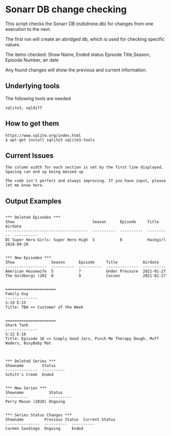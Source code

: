 # Sonarr DB change checking

This script checks the Sonarr DB (nzbdrone.db) for changes from one execution to the next.

The first run will create an abridged db, which is used for checking specific values.

The items checked:
Show Name, Ended status
Episode Title,Season, Episode Number, air date

Any found changes will show the previous and current information. 

## Underlying tools

The following tools are needed

```
sqlite3, sqldiff
```

## How to get them
```
https://www.sqlite.org/index.html
$ apt-get install sqlite3 sqlite3-tools
```

## Current Issues
```
The column width for each section is set by the first line displayed. Spacing can end up being messed up

The code isn't perfect and always improving. If you have input, please let me know here.
```


## Output Examples
```

*** Deleted Episodes ***
Show                                  Season      Episode     Title       Airdate
------------------------------------  ----------  ----------  ----------  ----------
DC Super Hero Girls: Super Hero High  5           8           Hackgirl    2018-09-20


*** New Episodes ***
Show                Season      Episode     Title           Airdate
------------------  ----------  ----------  --------------  ----------
American Housewife  5           7           Under Pressure  2021-01-27
The Goldbergs (201  8           9           Cocoon          2021-01-27


======================
Family Guy
--------------
S:19 E:15
Title: TBA => Customer of the Week


======================
Shark Tank
--------------
S:12 E:16
Title: Episode 16 => Simply Good Jars, Pinch Me Therapy Dough, Muff Waders, BusyBaby Mat



*** Deleted Series ***
Showname        Status
--------------  ----------
Schitt's Creek  Ended


*** New Series ***
Showname           Status
----------         ----------
Perry Mason (2020) Ongoing


*** Series Status Changes ***
Showname         Previous Status  Current Status
---------------  ----------  ----------
Carmen Sandiego  Ongoing     Ended

